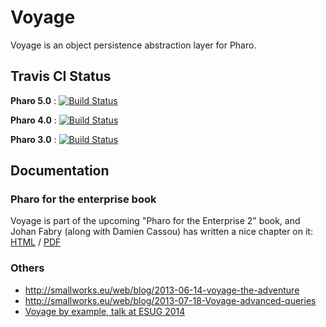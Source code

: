 Voyage
======
Voyage is an object persistence abstraction layer for Pharo.

Travis CI Status
----------------
**Pharo 5.0** : [![Build Status](https://travis-ci.org/estebanlm/voyage.png?smalltalk=Pharo-5.0)](http://travis-ci.org/estebanlm/voyage)

**Pharo 4.0** : [![Build Status](https://travis-ci.org/estebanlm/voyage.png?smalltalk=Pharo-4.0)](http://travis-ci.org/estebanlm/voyage)

**Pharo 3.0** : [![Build Status](https://travis-ci.org/estebanlm/voyage.png?smalltalk=Pharo-3.0)](http://travis-ci.org/estebanlm/voyage)

Documentation
-------------
### Pharo for the enterprise book
Voyage is part of the upcoming "Pharo for the Enterprise 2" book, and Johan Fabry (along with Damien Cassou) has written a nice chapter on it: [HTML](https://ci.inria.fr/pharo-contribution/job/EnterprisePharoBook/ws/Voyage/Voyage.html) / [PDF](https://ci.inria.fr/pharo-contribution/job/EnterprisePharoBook/ws/Voyage/Voyage.pdf)

### Others
- http://smallworks.eu/web/blog/2013-06-14-voyage-the-adventure
- http://smallworks.eu/web/blog/2013-07-18-Voyage-advanced-queries
- [Voyage by example, talk at ESUG 2014](http://smallworks.eu/web/blog/2014-08-21-VoyageByExample)
